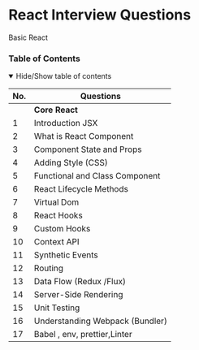 # React Interview Questions

Basic React


### Table of Contents

<details open>
<summary>
Hide/Show table of contents
</summary>

| No. | Questions                                                                                                                                                                                                                        |
| --- | -------------------------------------------------------------------------------------------------------------------------------------------------------------------------------------------------------------------------------- |
|     | **Core React**                                                                                                                                                                                                                   |
| 1   | Introduction JSX                                                                                                                                                                                               |
| 2   | What is React Component                                                                                                                                       
| 3   | Component State and Props
| 4   | Adding Style (CSS)                                                                                                                                                                                   
| 5   | Functional and Class Component                                                                                                                  
| 6   | React Lifecycle Methods
| 7   | Virtual Dom                                                                                                             
| 8   | React Hooks                                                                                                                                                                      
| 9   |  Custom Hooks                                                                                                                                                                
| 10  | Context API                                                                                                                                                                   
| 11  | Synthetic Events
| 12  | Routing                                                                                                 
| 13  | Data Flow (Redux /Flux)                                                                                                                                                    
| 14  | Server-Side Rendering                                                                                                                                             
| 15  | Unit Testing                                                           
| 16  | Understanding Webpack (Bundler)                                                                                                                                                 
| 17  | Babel , env, prettier,Linter                                                                                                                                                            
